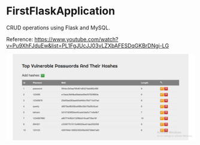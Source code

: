 # FirstFlaskApplication
CRUD operations using Flask and MySQL.

Reference:  https://www.youtube.com/watch?v=Pu9XhFJduEw&list=PL1FgJUcJJ03vLZXbAFESDqGKBrDNgi-LG

![Screenshot](Sample.PNG)
